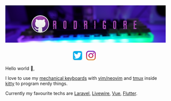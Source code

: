 # [![rodrigore](https://raw.githubusercontent.com/rodrigore/rodrigore/master/images/banner.png)](https://github.com/rodrigore)
<p align='center'>
    <a href="https://twitter.com/rodri_gore"><img height="30" src="https://github.com/rodrigore/rodrigore/blob/master/images/twitter.png?raw=true"></a>&nbsp;&nbsp;
    <a href="https://www.instagram.com/tiotecladitos"><img height="30" src="https://github.com/rodrigore/rodrigore/blob/master/images/instagram.jpg?raw=true"></a>&nbsp;&nbsp;
</p>

Hello world 👋,


I love to use my [mechanical keyboards](https://youtube.com/tecladitos) with [vim/neovim](https://github.com/neovim/neovim) and [tmux](https://github.com/tmux/tmux) inside [kitty](https://sw.kovidgoyal.net/kitty/) to program nerdy things.

Currently my favourite techs are [Laravel](https://laravel.com/), [Livewire](https://laravel-livewire.com/), [Vue](https://vuejs.org/), [Flutter](https://flutter.dev/).

&nbsp;
